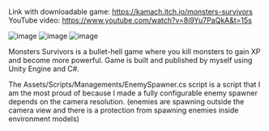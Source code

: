 Link with downloadable game: https://kamach.itch.io/monsters-survivors
YouTube video: https://www.youtube.com/watch?v=8i9Yu7PaQkA&t=15s

![image](https://github.com/kamach16/Monsters-Survivors/assets/125914899/9b2636c1-7da6-4560-ad0c-7a6b8f38fd0f)
![image](https://github.com/kamach16/Monsters-Survivors/assets/125914899/cd6ee189-7469-407c-86c0-f9c0820eed3d)
![image](https://github.com/kamach16/Monsters-Survivors/assets/125914899/ea4fc900-ce4f-4398-830d-c2dc4be913e7)

Monsters Survivors is a bullet-hell game where you kill monsters to gain XP and become more powerful.
Game is built and published by myself using Unity Engine and C#.

The Assets/Scripts/Managements/EnemySpawner.cs script is a script that I am the most proud of because I made a fully configurable enemy spawner depends on the camera resolution. (enemies are spawning outside the camera view and there is a protection from spawning enemies inside environment models)
